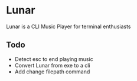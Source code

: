 # Lunar

Lunar is a CLI Music Player for terminal enthusiasts

## Todo

- Detect esc to end playing music
- Convert Lunar from exe to a cli
- Add change filepath command